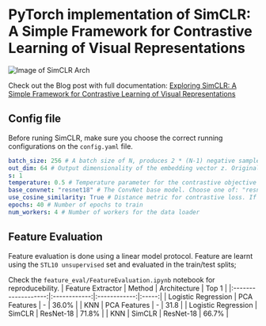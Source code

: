 # PyTorch implementation of SimCLR: A Simple Framework for Contrastive Learning of Visual Representations

![Image of SimCLR Arch](https://sthalles.github.io/assets/contrastive-self-supervised/cover.png)

Check out the Blog post with full documentation: [Exploring SimCLR: A Simple Framework for Contrastive Learning of Visual Representations](https://sthalles.github.io/simple-self-supervised-learning/)

## Config file

Before runing SimCLR, make sure you choose the correct running configurations on the ```config.yaml``` file.

```yaml
batch_size: 256 # A batch size of N, produces 2 * (N-1) negative samples. Original implementation uses a batch size of 8192
out_dim: 64 # Output dimensionality of the embedding vector z. Original implementation uses 2048
s: 1
temperature: 0.5 # Temperature parameter for the contrastive objective
base_convnet: "resnet18" # The ConvNet base model. Choose one of: "resnet18 or resnet50". Original implementation uses resnet50
use_cosine_similarity: True # Distance metric for contrastive loss. If False, uses dot product
epochs: 40 # Number of epochs to train
num_workers: 4 # Number of workers for the data loader
```

## Feature Evaluation

Feature evaluation is done using a linear model protocol. Feature are learnt using the ```STL10 unsupervised``` set and evaluated in the train/test splits;

Check the ```feature_eval/FeatureEvaluation.ipynb``` notebook for reproducebility.
|  Feature Extractor  |    Method    | Architecture | Top 1 |
|:-------------------:|:------------:|:------------:|:-----:|
| Logistic Regression | PCA Features |       -      | 36.0% |
|         KNN         | PCA Features |       -      |  31.8 |
| Logistic Regression |    SimCLR    |   ResNet-18  | 71.8% |
|         KNN         |    SimCLR    |   ResNet-18  | 66.7% |
